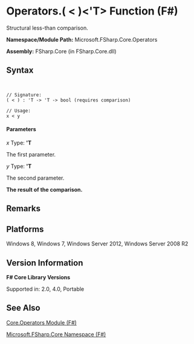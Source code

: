 # Operators.( < )<'T> Function (F#)

Structural less-than comparison.

**Namespace/Module Path:** Microsoft.FSharp.Core.Operators

**Assembly:** FSharp.Core (in FSharp.Core.dll)


## Syntax


```


// Signature:
( < ) : 'T -> 'T -> bool (requires comparison)

// Usage:
x < y

```



#### Parameters
*x*
Type: **'T**


The first parameter.


*y*
Type: **'T**


The second parameter.



**The result of the comparison.**
## Remarks

## Platforms
Windows 8, Windows 7, Windows Server 2012, Windows Server 2008 R2


## Version Information
**F# Core Library Versions**

Supported in: 2.0, 4.0, Portable




## See Also
[Core.Operators Module &#40;F&#35;&#41;](Core.Operators-Module-%28FSharp%29.md)

[Microsoft.FSharp.Core Namespace &#40;F&#35;&#41;](Microsoft.FSharp.Core-Namespace-%28FSharp%29.md)

